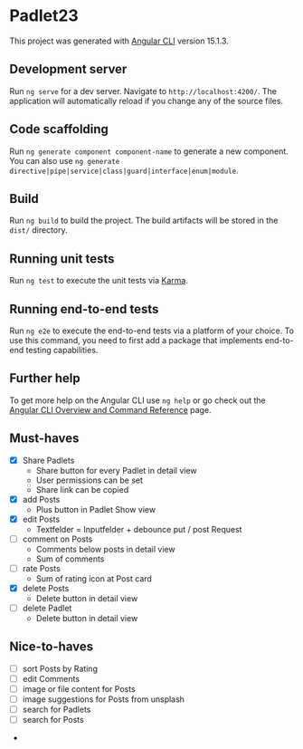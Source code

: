 # Padlet23

This project was generated with [Angular CLI](https://github.com/angular/angular-cli) version 15.1.3.

## Development server

Run `ng serve` for a dev server. Navigate to `http://localhost:4200/`. The application will automatically reload if you change any of the source files.

## Code scaffolding

Run `ng generate component component-name` to generate a new component. You can also use `ng generate directive|pipe|service|class|guard|interface|enum|module`.

## Build

Run `ng build` to build the project. The build artifacts will be stored in the `dist/` directory.

## Running unit tests

Run `ng test` to execute the unit tests via [Karma](https://karma-runner.github.io).

## Running end-to-end tests

Run `ng e2e` to execute the end-to-end tests via a platform of your choice. To use this command, you need to first add a package that implements end-to-end testing capabilities.

## Further help

To get more help on the Angular CLI use `ng help` or go check out the [Angular CLI Overview and Command Reference](https://angular.io/cli) page.

## Must-haves
- [x] Share Padlets
  - Share button for every Padlet in detail view
  - User permissions can be set
  - Share link can be copied
- [x] add Posts
  - Plus button in Padlet Show view
- [x] edit Posts
  - Textfelder = Inputfelder + debounce put / post Request
- [ ] comment on Posts
  - Comments below posts in detail view
  - Sum of comments
- [ ] rate Posts
  - Sum of rating icon at Post card
- [X] delete Posts
  - Delete button in detail view
- [ ] delete Padlet
  - Delete button in detail view

## Nice-to-haves
- [ ] sort Posts by Rating
- [ ] edit Comments
- [ ] image or file content for Posts
- [ ] image suggestions for Posts from unsplash
- [ ] search for Padlets
- [ ] search for Posts
- 
